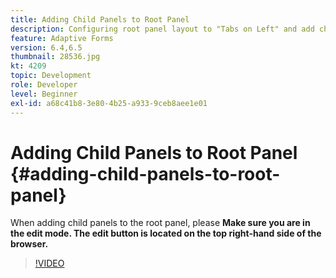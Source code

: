 ```yaml
---
title: Adding Child Panels to Root Panel
description: Configuring root panel layout to "Tabs on Left" and add child panels to the root panel.
feature: Adaptive Forms
version: 6.4,6.5
thumbnail: 28536.jpg
kt: 4209
topic: Development
role: Developer
level: Beginner
exl-id: a68c41b8-3e80-4b25-a933-9ceb8aee1e01
---
```

# Adding Child Panels to Root Panel {#adding-child-panels-to-root-panel}

When adding child panels to the root panel, please **Make sure you are in the edit mode. The edit button is located on the top right-hand side of the browser.**


>[!VIDEO](https://video.tv.adobe.com/v/28536?quality=9&learn=on)
